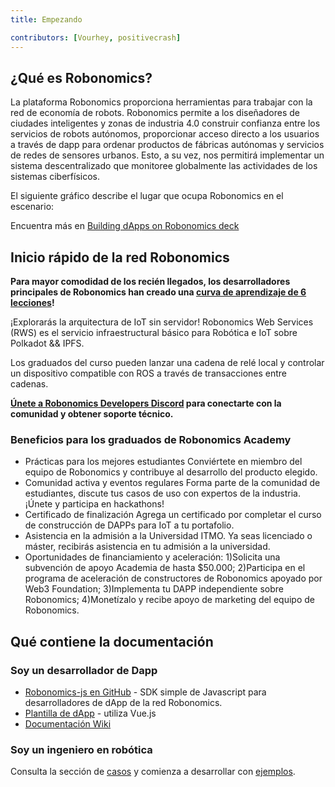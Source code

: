 ```yaml
---
title: Empezando

contributors: [Vourhey, positivecrash]
---
```


## ¿Qué es Robonomics?

La plataforma Robonomics proporciona herramientas para trabajar con la red de economía de robots. Robonomics permite a los diseñadores de ciudades inteligentes y zonas de industria 4.0 construir confianza entre los servicios de robots autónomos, proporcionar acceso directo a los usuarios a través de dapp para ordenar productos de fábricas autónomas y servicios de redes de sensores urbanos. Esto, a su vez, nos permitirá implementar un sistema descentralizado que monitoree globalmente las actividades de los sistemas ciberfísicos.

El siguiente gráfico describe el lugar que ocupa Robonomics en el escenario:

<robo-wiki-picture src="robonomics_network_basic_scheme.jpg" alt="Robonomics Network scenario" />

<!-- ![Robonomics Chart](../images/robonomics_network_basic_scheme.jpg "Robonomics Network scenario") -->

Encuentra más en [Building dApps on Robonomics deck](https://gateway.pinata.cloud/ipfs/QmNNdLG3vuTsJtZtNByWaDTKRYPcBZSZcsJ1FY6rTYCixQ/Robonomics_keypoint_March_2021.pdf)

## Inicio rápido de la red Robonomics
**Para mayor comodidad de los recién llegados, los desarrolladores principales de Robonomics han creado una [curva de aprendizaje de 6 lecciones](/docs/wschool2021-intro/)!**

¡Explorarás la arquitectura de IoT sin servidor! Robonomics Web Services (RWS) es el servicio infraestructural básico para Robótica e IoT sobre Polkadot && IPFS.

Los graduados del curso pueden lanzar una cadena de relé local y controlar un dispositivo compatible con ROS a través de transacciones entre cadenas.

**[Únete a Robonomics Developers Discord](https://discord.gg/jTxqGeF5Qy) para conectarte con la comunidad y obtener soporte técnico.**

### Beneficios para los graduados de Robonomics Academy
- Prácticas para los mejores estudiantes   Conviértete en miembro del equipo de Robonomics y contribuye al desarrollo del producto elegido.
- Comunidad activa y eventos regulares   Forma parte de la comunidad de estudiantes, discute tus casos de uso con expertos de la industria. ¡Únete y participa en hackathons!
- Certificado de finalización   Agrega un certificado por completar el curso de construcción de DAPPs para IoT a tu portafolio.
- Asistencia en la admisión a la Universidad ITMO. Ya seas licenciado o máster, recibirás asistencia en tu admisión a la universidad.
- Oportunidades de financiamiento y aceleración: 1)Solicita una subvención de apoyo Academia de hasta $50.000; 2)Participa en el programa de aceleración de constructores de Robonomics apoyado por Web3 Foundation; 3)Implementa tu DAPP independiente sobre Robonomics; 4)Monetízalo y recibe apoyo de marketing del equipo de Robonomics.


## Qué contiene la documentación

### Soy un desarrollador de Dapp

- [Robonomics-js en GitHub](https://github.com/airalab/robonomics-js) - SDK simple de Javascript para desarrolladores de dApp de la red Robonomics.
- [Plantilla de dApp](https://github.com/airalab/vue-dapp-robonomics-template) - utiliza Vue.js
- [Documentación Wiki](/docs/robonomics-js/)

### Soy un ingeniero en robótica

Consulta la sección de [casos](/docs/iot-sensors-connectivity/) y comienza a desarrollar con [ejemplos](/docs/agent-development-examples).

